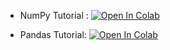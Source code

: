 - NumPy Tutorial : [![Open In Colab](https://colab.research.google.com/assets/colab-badge.svg)](https://colab.research.google.com/github/Reslan-Tinawi/python-data-analysis-workshop/blob/main/2-numpy/numpy-tutorial.ipynb)

- Pandas Tutorial: [![Open In Colab](https://colab.research.google.com/assets/colab-badge.svg)](https://colab.research.google.com/github/Reslan-Tinawi/python-data-analysis-workshop/blob/main/3-pandas/pandas-tutorial.ipynb)
